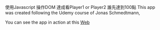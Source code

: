 使用Javascript 操作DOM 達成看Player1 or Player2 誰先達到100點
 This app was created following the Udemy course of Jonas Schmedtmann,

You can see the app in action at this <a href="https://jerry75916.github.io/Pig_Game/index.html">Web</a>
